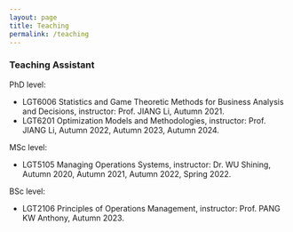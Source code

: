 ```yaml
---
layout: page
title: Teaching
permalink: /teaching
---
```

### Teaching Assistant

PhD level:
* LGT6006 Statistics and Game Theoretic Methods for Business Analysis and Decisions, instructor: Prof. JIANG Li, Autumn 2021. 
* LGT6201 Optimization Models and Methodologies, instructor: Prof. JIANG Li, Autumn 2022, Autumn 2023, Autumn 2024.

MSc level:
* LGT5105 Managing Operations Systems, instructor: Dr. WU Shining, Autumn 2020, Autumn 2021, Autumn 2022, Spring 2022.

BSc level:
* LGT2106 Principles of Operations Management, instructor: Prof. PANG KW Anthony, Autumn 2023.    

